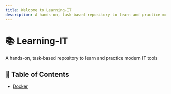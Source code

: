 ```yaml
---
title: Welcome to Learning-IT
description: A hands-on, task-based repository to learn and practice modern IT tools
---
```


# 📚 Learning-IT

A hands-on, task-based repository to learn and practice modern IT tools

## 📑 Table of Contents

- [Docker](./containers/docker)
